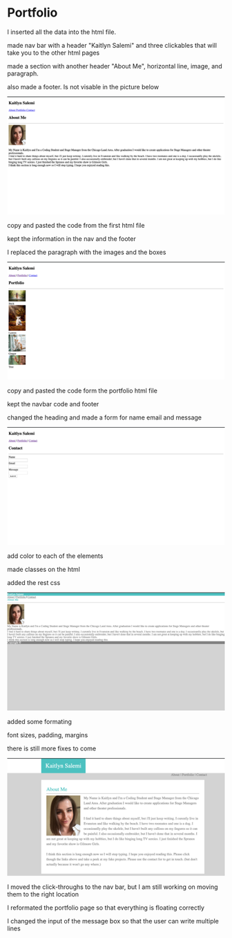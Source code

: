 # Portfolio

I inserted all the data into the html file.

made nav bar with a header "Kaitlyn Salemi" and three clickables that will take you to the other html pages

made a section with another header "About Me", horizontal line, image, and paragraph.

also made a footer. Is not visable in the picture below

![screen shot index.html](./README_images/screen_shot_indexhtml.png)



copy and pasted the code from the first html file

kept the information in the nav and the footer

I replaced the paragraph with the images and the boxes 

![screen shot index.html](./README_images/screen_shot_portfoliohtml.png)



copy and pasted the code form the portfolio html file 

kept the navbar code and footer

changed the heading and made a form for name email and message 

![screen shot index.html](./README_images/screen_shot_contacthtml.png)


add color to each of the elements

made classes on the html

added the rest css

![screen shot index.html](./README_images/screen_shot_colorcss.png)


added some formating 

font sizes, padding, margins

there is still more fixes to come 

![screen shot index.html](./README_images/screen_shot_formatcss.png)


I moved the click-throughs to the nav bar, but I am still working on moving them to the right location

I reformated the portfolio page so that everything is floating correctly 

I changed the input of the message box so that the user can write multiple lines

